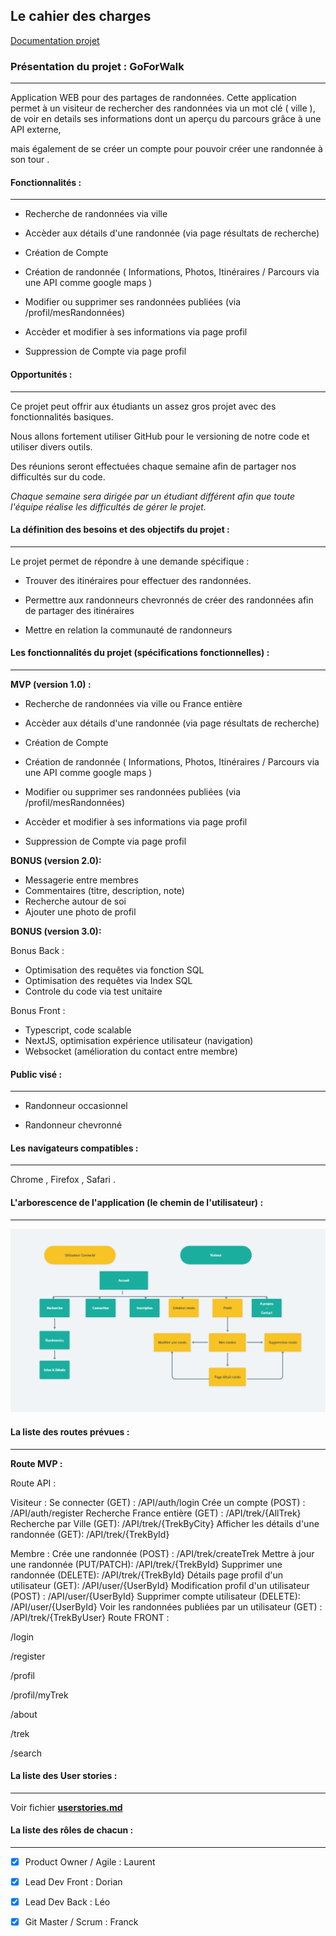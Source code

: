 ## Le cahier des charges

[Documentation projet](https://drive.google.com/drive/u/0/folders/1BGg96K2KEdEaY-ejXD6isEuPe546zlF_)

### Présentation du projet : GoForWalk

---

Application WEB pour des partages de randonnées. Cette application permet à un visiteur de rechercher des randonnées via un mot clé ( ville ), de voir en details ses informations dont un aperçu du parcours grâce à une API externe,

mais également de se créer un compte pour pouvoir créer une randonnée à son tour .

#### Fonctionnalités :

---

- Recherche de randonnées via ville

- Accèder aux détails d'une randonnée (via page résultats de recherche)

- Création de Compte

- Création de randonnée ( Informations, Photos, Itinéraires / Parcours via une API comme google maps )

- Modifier ou supprimer ses randonnées publiées (via /profil/mesRandonnées)

- Accèder et modifier à ses informations via page profil

- Suppression de Compte via page profil

#### Opportunités :

---

Ce projet peut offrir aux étudiants un assez gros projet avec des fonctionnalités basiques.

Nous allons fortement utiliser GitHub pour le versioning de notre code et utiliser divers outils.

Des réunions seront effectuées chaque semaine afin de partager nos difficultés sur du code.

_Chaque semaine sera dirigée par un étudiant différent afin que toute l'équipe réalise les difficultés de gérer le projet._

#### La définition des besoins et des objectifs du projet :

---

Le projet permet de répondre à une demande spécifique :

- Trouver des itinéraires pour effectuer des randonnées.

- Permettre aux randonneurs chevronnés de créer des randonnées afin de partager des itinéraires

- Mettre en relation la communauté de randonneurs

#### Les fonctionnalités du projet (spécifications fonctionnelles) :

---

**MVP (version 1.0) :**

- Recherche de randonnées via ville ou France entière

- Accèder aux détails d'une randonnée (via page résultats de recherche)

- Création de Compte

- Création de randonnée ( Informations, Photos, Itinéraires / Parcours via une API comme google maps )

- Modifier ou supprimer ses randonnées publiées (via /profil/mesRandonnées)

- Accèder et modifier à ses informations via page profil

- Suppression de Compte via page profil

**BONUS (version 2.0):**

- Messagerie entre membres
- Commentaires (titre, description, note)
- Recherche autour de soi
- Ajouter une photo de profil

**BONUS (version 3.0):**

Bonus Back :

- Optimisation des requêtes via fonction SQL
- Optimisation des requêtes via Index SQL
- Controle du code via test unitaire

Bonus Front :

- Typescript, code scalable
- NextJS, optimisation expérience utilisateur (navigation)
- Websocket (amélioration du contact entre membre)

#### Public visé :

---

- Randonneur occasionnel

- Randonneur chevronné

#### Les navigateurs compatibles :

---

Chrome , Firefox , Safari .

#### L'arborescence de l'application (le chemin de l'utilisateur) :

---

![alt text](./conception/Orga.png)

#### La liste des routes prévues :

---

**Route MVP :**

Route API :

Visiteur :
Se connecter (GET) :
/API/auth/login
Crée un compte (POST) :
/API/auth/register
Recherche France entière (GET) :
/API/trek/{AllTrek}
Recherche par Ville (GET):
/API/trek/{TrekByCity}
Afficher les détails d'une randonnée (GET):
/API/trek/{TrekById}

Membre :
Crée une randonnée (POST) :
/API/trek/createTrek
Mettre à jour une randonnée (PUT/PATCH):
/API/trek/{TrekById}
Supprimer une randonnée (DELETE):
/API/trek/{TrekById}
Détails page profil d'un utilisateur (GET):
/API/user/{UserById}
Modification profil d'un utilisateur (POST) :
/API/user/{UserById}
Supprimer compte utilisateur (DELETE):
/API/user/{UserById}
Voir les randonnées publiées par un utilisateur (GET) :
/API/trek/{TrekByUser}
Route FRONT :

/login

/register

/profil

/profil/myTrek

/about

/trek

/search

#### La liste des User stories :

---

Voir fichier **[userstories.md](./conception/userstories.md)**

#### La liste des rôles de chacun :

---

- [x] Product Owner / Agile : Laurent

- [x] Lead Dev Front : Dorian

- [x] Lead Dev Back : Léo

- [x] Git Master / Scrum : Franck

